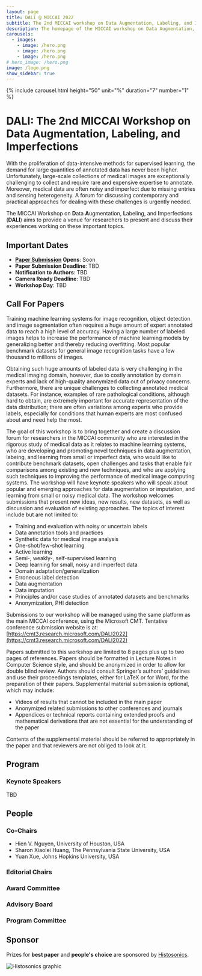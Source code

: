 ```yaml
---
layout: page
title: DALI @ MICCAI 2022
subtitle: The 2nd MICCAI workshop on Data Augmentation, Labeling, and Imperfections
description: The homepage of the MICCAI workshop on Data Augmentation, Labeling, and Imperfections
carousels:
  - images: 
    - image: /hero.png
    - image: /hero.png
    - image: /hero.png
# hero_image: /hero.png
image: /logo.png
show_sidebar: true
---
```

{% include carousel.html height="50" unit="%" duration="7" number="1" %}

# DALI: The 2nd MICCAI Workshop on Data Augmentation, Labeling, and Imperfections

With the proliferation of data-intensive methods for supervised learning, the demand for large quantities of annotated data has never been higher. Unfortunately, large-scale collections of medical images are exceptionally challenging to collect and require rare and expensive expertise to annotate. Moreover, medical data are often noisy and imperfect due to missing entries and sensing heterogeneity. A forum for discussing contemporary and practical approaches for dealing with these challenges is urgently needed.

The MICCAI Workshop on **D**ata **A**ugmentation, **L**abeling, and **I**mperfections (**DALI**) aims to provide a venue for researchers to present and discuss their experiences working on these important topics.

## Important Dates

- **[Paper Submission](https://cmt3.research.microsoft.com/DALI2022) Opens**: Soon
- **Paper Submission Deadline**: TBD
- **Notification to Authors**: TBD
- **Camera Ready Deadline**: TBD
- **Workshop Day**: TBD

## Call For Papers

Training machine learning systems for image recognition, object detection and image segmentation often requires a huge amount of expert annotated data to reach a high level of accuracy. Having a large number of labeled images helps to increase the performance of machine learning models by generalizing better and thereby reducing overfitting. Most popular benchmark datasets for general image recognition tasks have a few thousand to millions of images.

Obtaining such huge amounts of labeled data is very challenging in the medical imaging domain, however, due to costly annotation by domain experts and lack of high-quality anonymized data out of privacy concerns. Furthermore, there are unique challenges to collecting annotated medical datasets. For instance, examples of rare pathological conditions, although hard to obtain, are extremely important for accurate representation of the data distribution; there are often variations among experts who provide labels, especially for conditions that human experts are most confused about and need help the most.

The goal of this workshop is to bring together and create a discussion forum for researchers in the MICCAI community who are interested in the rigorous study of medical data as it relates to machine learning systems, who are developing and promoting novel techniques in data augmentation, labeing, and learning from small or imperfect data, who would like to contribute benchmark datasets, open challenges and tasks that enable fair comparisons among existing and new techniques, and who are applying such techniques to improving the performance of medical image computing systems. The workshop will have keynote speakers who will speak about popular and emerging approaches for data augmentation or imputation, and learning from small or noisy medical data. The workshop welcomes submissions that present new ideas, new results, new datasets, as well as discussion and evaluation of existing approaches. The topics of interest include but are not limited to:

- Training and evaluation with noisy or uncertain labels
- Data annotation tools and practices
- Synthetic data for medical image analysis
- One-shot/few-shot learning
- Active learning
- Semi-, weakly-, self-supervised learning
- Deep learning for small, noisy and imperfect data
- Domain adaptation/generalization
- Erroneous label detection
- Data augmentation
- Data imputation
- Principles and/or case studies of annotated datasets and benchmarks
- Anonymization, PHI detection

Submissions to our workshop will be managed using the same platform as the main MICCAI conference, using the Microsoft CMT. Tentative conference submission website is at: [https://cmt3.research.microsoft.com/DALI2022](https://cmt3.research.microsoft.com/DALI2022)

Papers submitted to this workshop are limited to 8 pages plus up to two pages of references. Papers should be formatted in Lecture Notes in Computer Science style, and should be anonymized in order to allow for double blind review. Authors should consult Springer’s authors’ guidelines and use their proceedings templates, either for LaTeX or for Word, for the preparation of their papers. Supplemental material submission is optional, which may include:

- Videos of results that cannot be included in the main paper
- Anonymized related submissions to other conferences and journals
- Appendices or technical reports containing extended proofs and mathematical derivations that are not essential for the understanding of the paper

Contents of the supplemental material should be referred to appropriately in the paper and that reviewers are not obliged to look at it.

## Program

### Keynote Speakers

TBD

## People

### Co-Chairs

- Hien V. Nguyen, University of Houston, USA
- Sharon Xiaolei Huang, The Pennsylvania State University, USA
- Yuan Xue, Johns Hopkins University, USA

### Editorial Chairs

### Award Committee

### Advisory Board

### Program Committee

## Sponsor

Prizes for **best paper** and **people's choice** are sponsored by [Histosonics](https://histosonics.com/).

![Histosonics graphic](https://histosonics.com/wp-content/uploads/2020/03/histosonics_ogimage.jpg)
